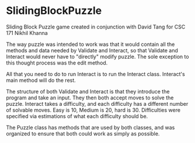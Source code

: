 # SlidingBlockPuzzle
Sliding Block Puzzle game created in conjunction with David Tang for CSC 171
Nikhil Khanna 

The way puzzle was intended to work was that it would contain all the 
methods and data needed by Validate and Interact, so that Validate
and Interact would never have to "directly" modify puzzle. The sole
exception to this thought process was the edit method. 

All that you need to do to run Interact is to run the Interact class.
Interact's main method will do the rest.

The structure of both Validate and Interact is that they introduce the program and take an input. They then both accept moves to solve the puzzle. Interact takes a difficulty, and each difficulty has a different number of solvable moves. Easy is 10, Medium is 20, hard is 30. Difficulties were specified via estimations of what each difficulty should be.

The Puzzle class has methods that are used by both classes, and was organized to ensure that both could work as simply as possible. 
